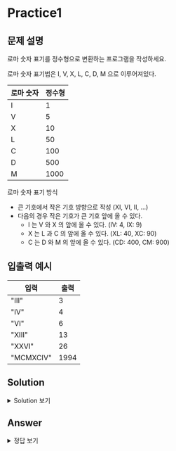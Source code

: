 Practice1
===

문제 설명
---
로마 숫자 표기를 정수형으로 변환하는 프로그램을 작성하세요.

로마 숫자 표기법은 I, V, X, L, C, D, M 으로 이루어져있다.

|로마 숫자|정수형|
|---|---|
|I|1|
|V|5|
|X|10|
|L|50|
|C|100|
|D|500|
|M|1000|


로마 숫자 표기 방식
* 큰 기호에서 작은 기호 방향으로 작성 (XI, VI, II, ...)
* 다음의 경우 작은 기호가 큰 기호 앞에 올 수 있다.
  * I 는 V 와 X 의 앞에 올 수 있다. (IV: 4, IX: 9)
  * X 는 L 과 C 의 앞에 올 수 있다. (XL: 40, XC: 90)
  * C 는 D 와 M 의 앞에 올 수 있다. (CD: 400, CM: 900)
  
    
입출력 예시
---

|입력|출력|
|---|---|
|"III"|3|
|"IV"|4|
|"VI"|6|
|"XIII"|13|
|"XXVI"|26|
|"MCMXCIV"|1994|



Solution
---
<details>
<summary>Solution 보기</summary>
<div markdown="1">

<h4> 🍑 키워드 : 아스키 모드, if문 </h4>

앞의 문자, 뒤의 문자를 비교해서 뒤의 문자보다 크면 더하고, 작으면 뺀다. 

마지막 문자는 그냥 더한다.
 
ex) `MCMXCIV` : 1994
 
`M` 은 C보다 커서 더한다. 1000

`C`  M보다 작으니까 C(100)만큼  뺀다.   —- 1000 - 100 = **900**

`M`  X보다 크니까 1000을 더한다.   900 + 1000 = 1900

`X` C보다 작으니까 뺀다. 1900 - 10 = 1890

`C` I보다 크니까 더한다. 1890 + 100 - 1990

`I` V보다 작으니까 뺸다. 1990 - 1 = 1989

`V` 마지막 문자는 그냥 더한다. 1989 + 5 = 1994


</div>
</details>

Answer
---
<details>
<summary>정답 보기</summary>
<div markdown="1">

``` java
import java.util.HashMap;

public class Practice1 {
    public static void solution(String s) {
        HashMap<Character, Integer> map = new HashMap<>();
        map.put('I', 1);
        map.put('V', 5);
        map.put('X', 10);
        map.put('L', 50);
        map.put('C', 100);
        map.put('D', 500);
        map.put('M', 1000);

        int sum = 0;
        char[] arr = s.toCharArray();
        for (int i = 0; i < arr.length - 1; i++) {
            if (map.get(arr[i]) < map.get(arr[i + 1])) {
                sum -= map.get(arr[i]);
            } else {
                sum += map.get(arr[i]);
            }
        }
        sum += map.get(arr[arr.length - 1]);   // 마지막 값 더해주기
        System.out.println(sum);

    }

    public static void main(String[] args) {
        // Test code
        solution("III");
        solution("IV");
        solution("VI");
        solution("XIII");
        solution("XXVI");
        solution("MCMXCIV");
    }
}


```


</div>
</details>
